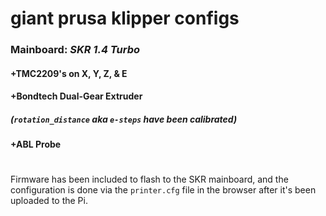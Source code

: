 # giant prusa klipper configs
### **Mainboard**: *SKR 1.4 Turbo*
#### +TMC2209's on X, Y, Z, & E
#### +Bondtech Dual-Gear Extruder
  ##### (`rotation_distance` aka `e-steps` have been calibrated)
#### +ABL Probe

#
Firmware has been included to flash to the SKR mainboard, and the configuration is done via the `printer.cfg` file in the browser after it's been uploaded to the Pi.
